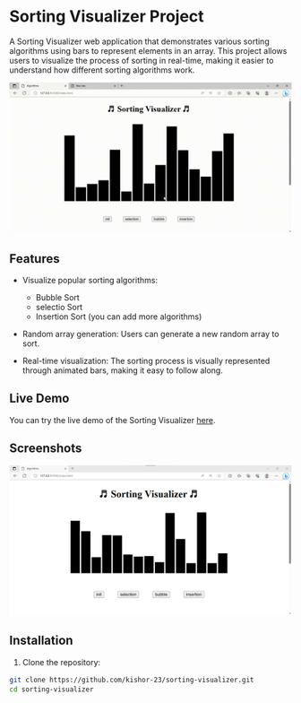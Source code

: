 

# Sorting Visualizer Project

A Sorting Visualizer web application that demonstrates various sorting algorithms using bars to represent elements in an array. This project allows users to visualize the process of sorting in real-time, making it easier to understand how different sorting algorithms work.

![Sorting Visualizer Demo](demo.gif.gif)

## Features

- Visualize popular sorting algorithms:
  - Bubble Sort
  - selectio Sort
  - Insertion Sort (you can add more algorithms)

- Random array generation: Users can generate a new random array to sort.

- Real-time visualization: The sorting process is visually represented through animated bars, making it easy to follow along.

## Live Demo

You can try the live demo of the Sorting Visualizer [here](https://kishor-23.github.io/sorting-visualizer/).

## Screenshots

![Sorting Visualizer Screenshot](sorting-visualizer.png)

## Installation

1. Clone the repository:

```bash
git clone https://github.com/kishor-23/sorting-visualizer.git
cd sorting-visualizer
